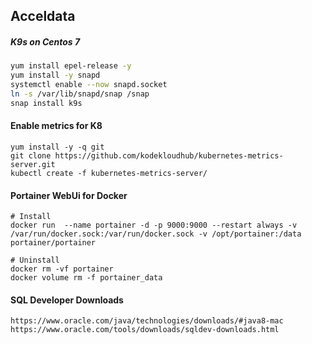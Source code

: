 ## Acceldata

##### K9s on Centos 7

```bash
yum install epel-release -y
yum install -y snapd
systemctl enable --now snapd.socket
ln -s /var/lib/snapd/snap /snap
snap install k9s
```

#### Enable metrics for K8
```
yum install -y -q git
git clone https://github.com/kodekloudhub/kubernetes-metrics-server.git
kubectl create -f kubernetes-metrics-server/
```
#### Portainer WebUi for Docker
```
# Install
docker run  --name portainer -d -p 9000:9000 --restart always -v /var/run/docker.sock:/var/run/docker.sock -v /opt/portainer:/data portainer/portainer

# Uninstall
docker rm -vf portainer
docker volume rm -f portainer_data
```

#### SQL Developer Downloads
```
https://www.oracle.com/java/technologies/downloads/#java8-mac
https://www.oracle.com/tools/downloads/sqldev-downloads.html
```
